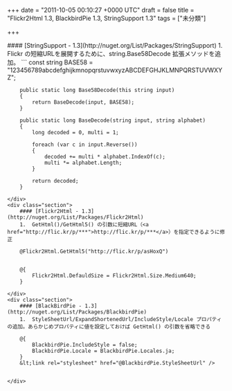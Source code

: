 
+++
date = "2011-10-05 00:10:27 +0000 UTC"
draft = false
title = "Flickr2Html 1.3, BlackbirdPie 1.3, StringSupport 1.3"
tags = ["未分類"]

+++
<div class="section">
    #### [StringSupport - 1.3](http://nuget.org/List/Packages/StringSupport)
    1. Flickr の短縮URLを展開するために、string.Base58Decode 拡張メソッドを追加。 
```
        const string BASE58 = "123456789abcdefghijkmnopqrstuvwxyzABCDEFGHJKLMNPQRSTUVWXYZ";
        
        public static long Base58Decode(this string input)
        {
            return BaseDecode(input, BASE58);
        }
        
        public static long BaseDecode(string input, string alphabet)
        {
            long decoded = 0, multi = 1;
            
            foreach (var c in input.Reverse())
            {
                decoded += multi * alphabet.IndexOf(c);
                multi *= alphabet.Length;
            }
            
            return decoded;
        } 
```
</div>
<div class="section">
    #### [Flickr2Html - 1.3](http://nuget.org/List/Packages/Flickr2Html)
    1.  GetHtml()/GetHtml5() の引数に短縮URL（<a href="http://flic.kr/p/***">http://flic.kr/p/***</a>）を指定できるように修正
```
        @Flickr2Html.GetHtml5("http://flic.kr/p/asHoxQ")
```2.  ShowCaption/DefauldSize プロパティの追加。あらかじめプロパティに値を設定しておけば GetHtml()/GetHtml5() の引数を省略できる
```
        @{
            Flickr2Html.DefauldSize = Flickr2Html.Size.Medium640;
        }
```
</div>
<div class="section">
    #### [BlackBirdPie - 1.3](http://nuget.org/List/Packages/BlackbirdPie)
    1.  StyleSheetUrl/ExpandShortenedUrl/IncludeStyle/Locale プロパティの追加。あらかじめプロパティに値を設定しておけば GetHtml() の引数を省略できる
```
        @{
            BlackbirdPie.IncludeStyle = false;
            BlackbirdPie.Locale = BlackbirdPie.Locales.ja;
        }
        &lt;link rel="stylesheet" href="@BlackbirdPie.StyleSheetUrl" />
```2.   スタイルシートをインライン展開するStyleSheet()メソッドの追加。あまり使わないだろうけど。

</div>

